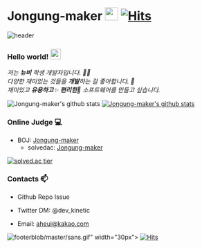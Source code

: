 # Jongung-maker&nbsp;<img src="https://github.com/Jongung-maker/Jongung-maker/blob/master/sans.gif" width="30px"> [![Hits](https://hits.seeyoufarm.com/api/count/incr/badge.svg?url=https%3A%2F%2Fgithub.com%2FKinetic27%2FKinetic27)](https://hits.seeyoufarm.com) 

![header](https://capsule-render.vercel.app/api?type=wave&color=gradient&height=300&section=header&text=Kinetic's%20Github&fontSize=40)

### Hello world!&nbsp;<img src="https://github.com/Jongung-maker/Jongung-maker/blob/master/earth.gif" width="24px">

<p>
  <em>
    저는 <b>뉴비</b> 학생 개발자입니다. 👨‍💻 <br>
    다양한 재미있는 것들을 <b>개발</b>하는 걸 좋아합니다. 🎁 <br>
    재미있고 <b>유용하고</b>✨ <b>편리한</b>🎉 소프트웨어를 만들고 싶습니다. 
  </em>  
</p>

![Jongung-maker's github stats](https://github-readme-stats.vercel.app/api?username=Jongung-maker&show_icons=true)
[![Jongung-maker's github stats](https://github-readme-stats.vercel.app/api/top-langs/?username=Jongung-maker&show_icons=true&hide_border=true&title_color=004386&icon_color=004386&layout=compact)](https://github.com/Jongung-maker)
### Online Judge 💻

* BOJ: [Jongung-maker](http://icpc.me/Jongung-maker)
  * solvedac: [Jongung-maker](https://solved.ac/profile/Jongung-maker)
  
[![solved.ac tier](http://mazassumnida.wtf/api/generate_badge?boj=Jongung-maker)](https://solved.ac/Jongung-maker)



### Contacts 📫

* Github Repo Issue
* Twitter DM: @dev_kinetic
* Email: aheui@kakao.com

  <div align=center>
 
  
![footer](https://capsule-render.vercel.app/api?type=wave&color=gradient&height=150&section=footer)blob/master/sans.gif" width="30px"> [![Hits](https://hits.seeyoufarm.com/api/count/incr/badge.svg?url=https%3A%2F%2Fgithub.com%2FKinetic27%2FKinetic27)](https://hits.seeyoufarm.com) 

